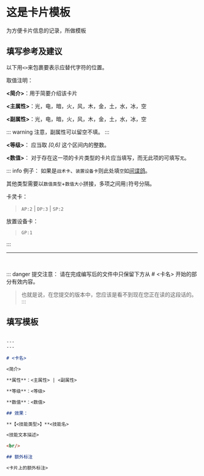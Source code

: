 
# 这是卡片模板

为方便卡片信息的记录，所做模板

## 填写参考及建议

以下用`<>`来包裹要表示应替代字符的位置。

取值注明：

**<简介>**：用于简要介绍该卡片

**<主属性>**：光，电，暗，火，风，木，金，土，水，冰，空

**<副属性>**：光，电，暗，火，风，木，金，土，水，冰，空

::: warning
注意，副属性可以留空不填。
:::

**<等级>**： 应当取 *[0,6]* 这个区间内的整数。

**<数值>**： 对于存在这一项的卡片类型的卡片应当填写，而无此项的可填写`无`。

::: info 例子：
如果是`战术卡`、`装置设备卡`则此处填`空`如[间谍鸽](../cards/间谍鸽.md)。

其他类型需要以`数值类型`+`数值大小`拼接，多项之间用`|`符号分隔。<br/>

卡灵卡：
> `AP:2` | `DP:3` | `SP:2`

放置设备卡：
> `GP:1`

:::

<hr/>

<br/>

::: danger 提交注意：
请在完成编写后的文件中只保留下方从 # <卡名> 开始的部分有效内容。
> 也就是说，在您提交的版本中，您应该是看不到现在您正在读的这段话的。
:::

## 填写模板

```md

---
---

# <卡名>

<简介>

**属性**：<主属性> | <副属性>

**等级**：<等级>

**数值**：<数值>

## 效果：

**【<技能类型>】**<技能名>

<技能文本描述>

<br/>

## 额外标注

<卡片上的额外标注>

```